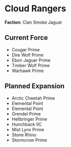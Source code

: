 # Cloud Rangers
**Faction:** Clan Smoke Jaguar
## Current Force
- Cougar Prime
- Dire Wolf Prime
- Ebon Jaguar Prime
- Timber Wolf Prime
- Warhawk Prime
## Planned Expansion
- Arctic Cheetah Prime
- Elemental Point
- Elemental Point
- Grendel Prime
- Hellbringer Prime
- Hunchback IIC
- Mist Lynx Prime
- Stone Rhino
- Stormcrow Prime
